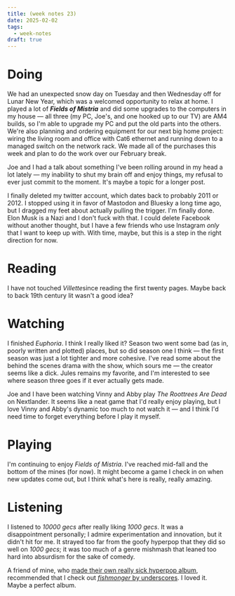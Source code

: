 ```yaml
---
title: (week notes 23)
date: 2025-02-02
tags:
  - week-notes
draft: true
---
```

# Doing
We had an unexpected snow day on Tuesday and then Wednesday off for Lunar New Year, which was a welcomed opportunity to relax at home. I played a lot of **_Fields of Mistria_** and did some upgrades to the computers in my house — all three (my PC, Joe's, and one hooked up to our TV) are AM4 builds, so I'm able to upgrade my PC and put the old parts into the others. We're also planning and ordering equipment for our next big home project: wiring the living room and office with Cat6 ethernet and running down to a managed switch on the network rack. We made all of the purchases this week and plan to do the work over our February break.

Joe and I had a talk about something I've been rolling around in my head a lot lately — my inability to shut my brain off and enjoy things, my refusal to ever just commit to the moment. It's maybe a topic for a longer post.

I finally deleted my twitter account, which dates back to probably 2011 or 2012. I stopped using it in favor of Mastodon and Bluesky a long time ago, but I dragged my feet about actually pulling the trigger. I'm finally done. Elon Musk is a Nazi and I don't fuck with that. I could delete Facebook without another thought, but I have a few friends who use Instagram *only* that I want to keep up with. With time, maybe, but this is a step in the right direction for now.

# Reading
I have not touched *Villette*since reading the first twenty pages. Maybe back to back 19th century lit wasn't a good idea?

# Watching
I finished *Euphoria*. I think I really liked it? Season two went some bad (as in, poorly written and plotted) places, but so did season one I think — the first season was just a lot tighter and more cohesive. I've read some about the behind the scenes drama with the show, which sours me — the creator seems like a dick. Jules remains my favorite, and I'm interested to see where season three goes if it ever actually gets made.

Joe and I have been watching Vinny and Abby play *The Roottrees Are Dead* on Nextlander. It seems like a neat game that I'd really enjoy playing, but I love Vinny and Abby's dynamic too much to not watch it — and I think I'd need time to forget everything before I play it myself.
# Playing
I'm continuing to enjoy *Fields of Mistria*. I've reached mid-fall and the bottom of the mines (for now). It might become a game I check in on when new updates come out, but I think what's here is really, really amazing.

# Listening
I listened to *10000 gecs* after really liking *1000 gecs*. It was a disappointment personally; I admire experimentation and innovation, but it didn't hit for me. It strayed too far from the goofy hyperpop that they did so well on *1000 gecs*; it was too much of a genre mishmash that leaned too hard into absurdism for the sake of comedy.

A friend of mine, who [made their own really sick hyperpop album](https://nkbradio.bandcamp.com/album/another-summer), recommended that I check out [*fishmonger* by underscores](https://underscores.bandcamp.com/album/fishmonger). I loved it. Maybe a perfect album.